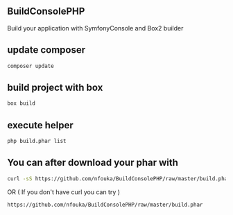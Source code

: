 ## BuildConsolePHP
Build your application with SymfonyConsole and Box2 builder

## update composer 
```bash
composer update
```


## build project with box
```bash
box build
```

## execute helper 
```bash
php build.phar list 
```
## You can after download your phar with 
```bash
curl -sS https://github.com/nfouka/BuildConsolePHP/raw/master/build.phar -L -o build.phar
```
OR ( If you don't have curl you can try ) 
```bash
https://github.com/nfouka/BuildConsolePHP/raw/master/build.phar
```

